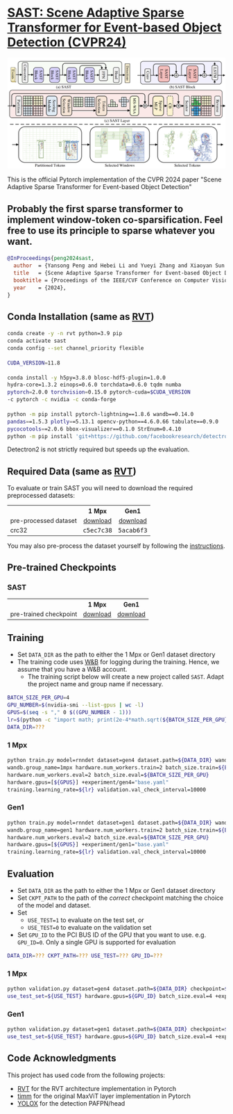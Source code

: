 # [SAST: Scene Adaptive Sparse Transformer for Event-based Object Detection (CVPR24)](https://arxiv.org/abs/2404.01882)
<p align="center">
  <img src="figures/Fig1.png" width="750">
</p>
This is the official Pytorch implementation of the CVPR 2024 paper "Scene Adaptive Sparse Transformer for Event-based Object Detection"

## Probably the first sparse transformer to implement window-token co-sparsification. Feel free to use its principle to sparse whatever you want.

```bibtex
@InProceedings{peng2024sast,
  author  = {Yansong Peng and Hebei Li and Yueyi Zhang and Xiaoyan Sun and Feng Wu},
  title   = {Scene Adaptive Sparse Transformer for Event-based Object Detection},
  booktitle = {Proceedings of the IEEE/CVF Conference on Computer Vision and Pattern Recognition (CVPR)},
  year    = {2024},
}
```

## Conda Installation (same as [RVT](https://github.com/uzh-rpg/RVT))
```Bash
conda create -y -n rvt python=3.9 pip
conda activate sast
conda config --set channel_priority flexible

CUDA_VERSION=11.8

conda install -y h5py=3.8.0 blosc-hdf5-plugin=1.0.0
hydra-core=1.3.2 einops=0.6.0 torchdata=0.6.0 tqdm numba
pytorch=2.0.0 torchvision=0.15.0 pytorch-cuda=$CUDA_VERSION
-c pytorch -c nvidia -c conda-forge

python -m pip install pytorch-lightning==1.8.6 wandb==0.14.0
pandas==1.5.3 plotly==5.13.1 opencv-python==4.6.0.66 tabulate==0.9.0
pycocotools==2.0.6 bbox-visualizer==0.1.0 StrEnum=0.4.10
python -m pip install 'git+https://github.com/facebookresearch/detectron2.git'
```
Detectron2 is not strictly required but speeds up the evaluation.

## Required Data (same as [RVT](https://github.com/uzh-rpg/RVT))
To evaluate or train SAST you will need to download the required preprocessed datasets:

<table><tbody>
<th valign="bottom"></th>
<th valign="bottom">1 Mpx</th>
<th valign="bottom">Gen1</th>
<tr><td align="left">pre-processed dataset</td>
<td align="center"><a href="https://download.ifi.uzh.ch/rpg/RVT/datasets/preprocessed/gen4.tar">download</a></td>
<td align="center"><a href="https://download.ifi.uzh.ch/rpg/RVT/datasets/preprocessed/gen1.tar">download</a></td>
</tr>
<tr><td align="left">crc32</td>
<td align="center"><tt>c5ec7c38</tt></td>
<td align="center"><tt>5acab6f3</tt></td>
</tr>
</tbody></table>

You may also pre-process the dataset yourself by following the [instructions](scripts/genx/README.md).

## Pre-trained Checkpoints
### SAST
<table><tbody>
<th valign="bottom"></th>
<th valign="bottom">1 Mpx</th>
<th valign="bottom">Gen1</th>
<tr><td align="left">pre-trained checkpoint</td>
<td align="center"><a href="https://drive.google.com/file/d/1LLUzODRfmfzntAg08jYUwb8JZ0dBFNcs/view?usp=drive_link">download</a></td>
<td align="center"><a href="https://github.com/Peterande/SAST">download</a></td>
</tr>
</tbody></table>

## Training
- Set `DATA_DIR` as the path to either the 1 Mpx or Gen1 dataset directory
- The training code uses [W&B](https://wandb.ai/) for logging during the training.
Hence, we assume that you have a W&B account. 
  - The training script below will create a new project called `SAST`. Adapt the project name and group name if necessary.
 ```Bash
BATCH_SIZE_PER_GPU=4 
GPU_NUMBER=$(nvidia-smi --list-gpus | wc -l) 
GPUS=$(seq -s "," 0 $((GPU_NUMBER - 1))) 
lr=$(python -c "import math; print(2e-4*math.sqrt(${BATCH_SIZE_PER_GPU}*${GPU_NUMBER}/8))") 
DATA_DIR=??? 
```
### 1 Mpx
```Bash
python train.py model=rnndet dataset=gen4 dataset.path=${DATA_DIR} wandb.project_name=SAST 
wandb.group_name=1mpx hardware.num_workers.train=2 batch_size.train=${BATCH_SIZE_PER_GPU} 
hardware.num_workers.eval=2 batch_size.eval=${BATCH_SIZE_PER_GPU} 
hardware.gpus=[${GPUS}] +experiment/gen4="base.yaml" 
training.learning_rate=${lr} validation.val_check_interval=10000
```
### Gen1
```Bash
python train.py model=rnndet dataset=gen1 dataset.path=${DATA_DIR} wandb.project_name=SAST 
wandb.group_name=gen1 hardware.num_workers.train=2 batch_size.train=${BATCH_SIZE_PER_GPU} 
hardware.num_workers.eval=2 batch_size.eval=${BATCH_SIZE_PER_GPU} 
hardware.gpus=[${GPUS}] +experiment/gen1="base.yaml" 
training.learning_rate=${lr} validation.val_check_interval=10000
```

## Evaluation
- Set `DATA_DIR` as the path to either the 1 Mpx or Gen1 dataset directory
- Set `CKPT_PATH` to the path of the *correct* checkpoint matching the choice of the model and dataset.
- Set
  - `USE_TEST=1` to evaluate on the test set, or
  - `USE_TEST=0` to evaluate on the validation set
- Set `GPU_ID` to the PCI BUS ID of the GPU that you want to use. e.g. `GPU_ID=0`.
  Only a single GPU is supported for evaluation
```Bash
DATA_DIR=??? CKPT_PATH=??? USE_TEST=??? GPU_ID=??? 
```
### 1 Mpx
```Bash
python validation.py dataset=gen4 dataset.path=${DATA_DIR} checkpoint=${CKPT_PATH} 
use_test_set=${USE_TEST} hardware.gpus=${GPU_ID} batch_size.eval=4 +experiment/gen4="base.yaml"
```
### Gen1
```Bash
python validation.py dataset=gen1 dataset.path=${DATA_DIR} checkpoint=${CKPT_PATH} 
use_test_set=${USE_TEST} hardware.gpus=${GPU_ID} batch_size.eval=4 +experiment/gen1="base.yaml"
```

## Code Acknowledgments
This project has used code from the following projects:
- [RVT](https://github.com/uzh-rpg/RVT) for the RVT architecture implementation in Pytorch
- [timm](https://github.com/huggingface/pytorch-image-models) for the original MaxViT layer implementation in Pytorch
- [YOLOX](https://github.com/Megvii-BaseDetection/YOLOX) for the detection PAFPN/head
